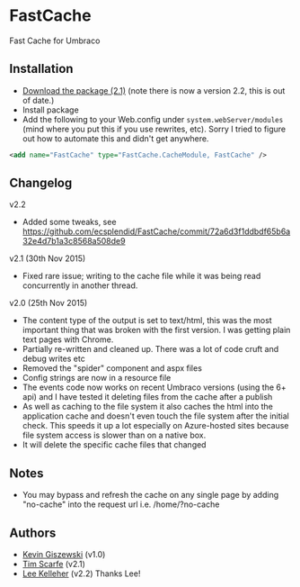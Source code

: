 # FastCache

Fast Cache for Umbraco

## Installation

- [Download the package (2.1)](https://drive.google.com/a/developer-x.com/file/d/0Bz9S4LIuPplkVjlnV0JjT2d0dlU/view?usp=sharing) (note there is now a version 2.2, this is out of date.)
- Install package
- Add the following to your Web.config under `system.webServer/modules` (mind where you put this if you use rewrites, etc). Sorry I tried to figure out how to automate this and didn't get anywhere. 

```xml
<add name="FastCache" type="FastCache.CacheModule, FastCache" />
```

## Changelog

v2.2 

* Added some tweaks, see https://github.com/ecsplendid/FastCache/commit/72a6d3f1ddbdf65b6a32e4d7b1a3c8568a508de9

v2.1 (30th Nov 2015)

* Fixed rare issue; writing to the cache file while it was being read concurrently in another thread. 

v2.0 (25th Nov 2015)

* The content type of the output is set to text/html, this was the most important thing that was broken with the first version. I was getting plain text pages with Chrome. 
* Partially re-written and cleaned up. There was a lot of code cruft and debug writes etc
* Removed the "spider" component and aspx files
* Config strings are now in a resource file
* The events code now works on recent Umbraco versions (using the 6+ api) and I have tested it deleting files from the cache after a publish
* As well as caching to the file system it also caches the html into the application cache and doesn't even touch the file system after the initial check. This speeds it up a lot especially on Azure-hosted sites because file system access is slower than on a native box.
* It will delete the specific cache files that changed

## Notes

- You may bypass and refresh the cache on any single page by adding "no-cache" into the request url i.e. /home/?no-cache

## Authors

- [Kevin Giszewski](https://github.com/kgiszewski/) (v1.0)
- [Tim Scarfe](https://github.com/ecsplendid/) (v2.1)
- [Lee Kelleher](https://github.com/leekelleher) (v2.2) Thanks Lee!
